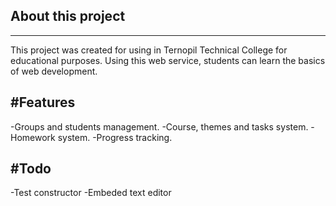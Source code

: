 ## About this project
--------------------
This project was created for using in Ternopil Technical College for educational purposes. 
Using this web service, students can learn the basics of web development.

#Features
---------
-Groups and students management.
-Course, themes and tasks system.
-Homework system.
-Progress tracking.

#Todo
-----
-Test constructor
-Embeded text editor



